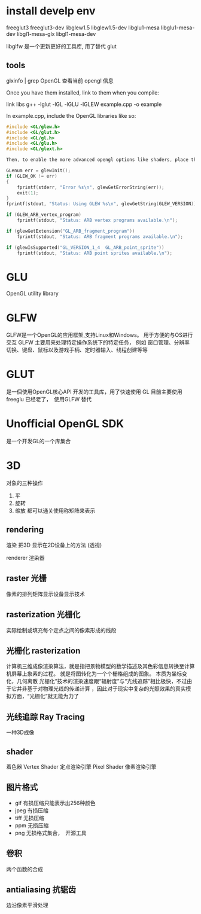 
install develp env
=================================
freeglut3
freeglut3-dev
libglew1.5
libglew1.5-dev
libglu1-mesa
libglu1-mesa-dev
libgl1-mesa-glx
libgl1-mesa-dev


libglfw 是一个更新更好的工具库, 用了替代 glut

## tools
glxinfo | grep OpenGL
  查看当前 opengl 信息

Once you have them installed, link to them when you compile:

link libs
g++ -lglut -lGL -lGLU -lGLEW example.cpp -o example

In example.cpp, include the OpenGL libraries like so:

```C
#include <GL/glew.h>
#include <GL/glut.h>
#include <GL/gl.h>
#include <GL/glu.h>
#include <GL/glext.h>

Then, to enable the more advanced opengl options like shaders, place this after your glutCreateWindow Call:

GLenum err = glewInit();
if (GLEW_OK != err)
{
    fprintf(stderr, "Error %s\n", glewGetErrorString(err));
    exit(1);
}
fprintf(stdout, "Status: Using GLEW %s\n", glewGetString(GLEW_VERSION));

if (GLEW_ARB_vertex_program)
    fprintf(stdout, "Status: ARB vertex programs available.\n");

if (glewGetExtension("GL_ARB_fragment_program"))
    fprintf(stdout, "Status: ARB fragment programs available.\n");

if (glewIsSupported("GL_VERSION_1_4  GL_ARB_point_sprite"))
    fprintf(stdout, "Status: ARB point sprites available.\n");
```

GLU
====================================
OpenGL utility library

GLFW
==============================
GLFW是一个OpenGL的应用框架,支持Linux和Windows。
用于方便的与OS进行交互
GLFW 主要用来处理特定操作系统下的特定任务，
例如 窗口管理、分辨率切换、键盘、鼠标以及游戏手柄、定时器输入、线程创建等等

GLUT
===============================
是一個使用OpenGL核心API 开发的工具库，用了快速使用 GL
目前主要使用freeglu 已经老了，　使用GLFW 替代


Unofficial OpenGL SDK
================================
是一个开发GL的一个库集合



3D
==============================
对象的三种操作
1. 平
2. 旋转
3. 缩放
    都可以通关使用称矩阵来表示


rendering
-------------------------------
渲染
把3D 显示在2D设备上的方法 (透视)

renderer 渲染器

raster 光栅
------------------------------------
像素的排列矩阵显示设备显示技术

rasterization 光栅化
-----------------------------------
实际绘制或填充每个定点之间的像素形成的线段





光栅化  rasterization
------------------------------------
计算机三维成像渲染算法，就是指把景物模型的数学描述及其色彩信息转换至计算机屏幕上象素的过程。 
就是将图转化为一个个栅格组成的图象。
本质为坐标变化，几何离散
光栅化”技术的渲染速度跟“辐射度”与“光线追踪”相比极快，不过由于它并非基于对物理光线的传递计算
，因此对于现实中复杂的光照效果的真实模拟方面，“光栅化”就无能为力了


光线追踪 Ray Tracing
--------------------------------------
一种3D成像


shader
------------------------------------
着色器
Vertex Shader 定点渲染引擎
Pixel  Shader 像素渲染引擎


图片格式
----------------------------------------------
+ gif 有损压缩只能表示出256种颜色
+ jpeg 有损压缩
+ tiff 无损压缩
+ ppm  无损压缩
+ png 无损格式集合，　开源工具



卷积
-----------------------------------------------
两个函数的合成


antialiasing 抗锯齿
------------------------------------
边沿像素平滑处理


